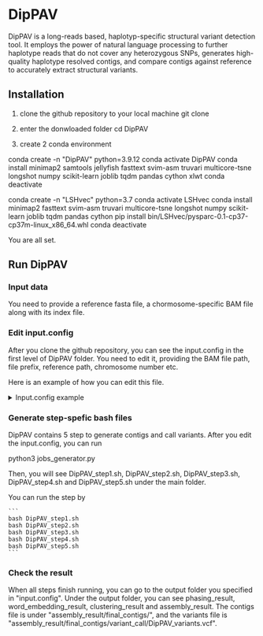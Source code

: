 # DipPAV

DipPAV is a long-reads based, haplotyp-specific structural variant detection tool. It employs the power of natural language processing to further haplotype reads that do not cover any heterozygous SNPs, generates high-quality haplotype resolved contigs, and compare contigs against reference to accurately extract structural variants.



## Installation

1. clone the github repository to your local machine
git clone

2. enter the donwloaded folder
cd DipPAV

4. create 2 conda environment


conda create -n "DipPAV" python=3.9.12
conda activate DipPAV
conda install minimap2 samtools jellyfish fasttext svim-asm truvari multicore-tsne longshot numpy scikit-learn joblib tqdm pandas cython xlwt
conda deactivate

conda create -n "LSHvec" python=3.7
conda activate LSHvec
conda install minimap2 fasttext svim-asm truvari multicore-tsne longshot numpy scikit-learn joblib tqdm pandas cython
pip install bin/LSHvec/pysparc-0.1-cp37-cp37m-linux_x86_64.whl
conda deactivate

You are all set.

## Run DipPAV

### Input data

You need to provide a reference fasta file, a chormosome-specific BAM file along with its index file.

### Edit input.config

After you clone the github repository, you can see the input.config in the first level of DipPAV folder. You need to edit it, providing the BAM file path, file prefix, reference path, chromosome number etc.

Here is an example of how you can edit this file.

<details><summary>Input.config example</summary>
<p>


    ```
    input_bam  ./NA24385_aligned_by_ngmlr_chr21.bam  #specify the bam file path
    file_prefix  NA24385_aligned_by_ngmlr_chr21 #file prefix you prefer for output
    ref_genome  /data/maiziezhou_lab/Softwares/refdata-hg19-2.1.0/fasta/genome.fa
    chr_num  21  # chromosome number (excluding X,Y)
    output_dir  ./DipPAV_output/ # specify your prefered output folder
    num_bucket  20000000  # number of bucket in LSH step (default = 20000000)
    kmer_size 15 # kmer size in LSH step and model training (default = 15)
    dim  200  # kmer representation dimension (default = 200)
    ```

</p>
</details>




### Generate step-spefic bash files

DipPAV contains 5 step to generate contigs and call variants. After you edit the input.config, you can run 

python3 jobs_generator.py

Then, you will see DipPAV_step1.sh, DipPAV_step2.sh, DipPAV_step3.sh, DipPAV_step4.sh and DipPAV_step5.sh under the main folder.

You can run the step by 

    ```
    bash DipPAV_step1.sh
    bash DipPAV_step2.sh
    bash DipPAV_step3.sh
    bash DipPAV_step4.sh
    bash DipPAV_step5.sh
    ```


### Check the result

When all steps finish running, you can go to the output folder you specified in "input.config". Under the output folder, you can see phasing_result, word_embedding_result, clustering_result and assembly_result. The contigs file is under "assembly_result/final_contigs/", and the variants file is "assembly_result/final_contigs/variant_call/DipPAV_variants.vcf".




